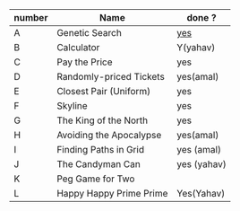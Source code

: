 |number|Name| done ?|
|------|----------------|-------------|
|A|Genetic Search|[yes](https://github.com/mzareeb99/Workshop-in-Competitive-Programming/blob/main/HW2/code/geneticsearch.cpp)|
|B|Calculator |Y(yahav)|
|C|Pay the Price|yes|
|D|Randomly-priced Tickets |yes(amal)|
|E|Closest Pair (Uniform)|yes|
|F|Skyline|yes|
|G|The King of the North|yes|
|H|Avoiding the Apocalypse |yes(amal)|
|I|Finding Paths in Grid|yes (amal)|
|J|The Candyman Can|yes (yahav)|
|K|Peg Game for Two||
|L|Happy Happy Prime Prime|Yes(Yahav)|

